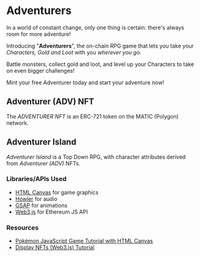 # Adventurers

In a world of constant change, only one thing is certain: there's always room for more adventure!

Introducing "**Adventurers**", the on-chain RPG game that lets you take your *Characters, Gold and Loot* with you *wherever you go*.

Battle monsters, collect gold and loot, and level up your Characters to take on even bigger challenges!

Mint your free Adventurer today and start your adventure now!

## Adventurer (ADV) NFT

The *ADVENTURER NFT* is an ERC-721 token on the MATIC (Polygon) network.

## Adventurer Island

*Adventurer Island* is a Top Down RPG, with character attributes derived from *Adventurer (ADV)* NFTs.

### Libraries/APIs Used

- [HTML Canvas](https://developer.mozilla.org/en-US/docs/Web/API/Canvas_API) for game graphics
- [Howler](https://cdnjs.com/libraries/howler) for audio
- [GSAP](https://greensock.com/docs/) for animations
- [Web3.js](https://github.com/web3/web3.js/blob/1.x/README.md) for Ethereum JS API

### Resources

- [Pokémon JavaScript Game Tutorial with HTML Canvas](https://youtu.be/yP5DKzriqXA)
- [Display NFTs (Web3.js) Tutorial](https://youtu.be/7P2nnpU-HoQ)